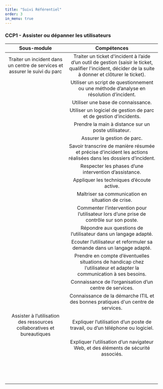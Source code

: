```yaml
---
title: "Suivi Référentiel"
order: 3
in_menu: true
---
```

### CCP1 - Assister ou dépanner les utilisateurs

| Sous-module | Compétences |
|:-------------:|:------------:|
| Traiter un incident dans un centre de services et assurer le suivi du parc | Traiter un ticket d'incident à l’aide d’un outil de gestion (saisir le ticket, qualifier l'incident, décider de la suite à donner et clôturer le ticket). 
| | Utiliser un script de questionnement ou une méthode d’analyse en résolution d’incident. |
| | Utiliser une base de connaissance. |
| | Utiliser un logiciel de gestion de parc et de gestion d’incidents. |
| | Prendre la main à distance sur un poste utilisateur. |
| | Assurer la gestion de parc. |
| | Savoir transcrire de manière résumée et précise d’incident les actions réalisées dans les dossiers d’incident.  |
| | Respecter les phases d’une intervention d’assistance. |
| | Appliquer les techniques d’écoute active. |
| | Maîtriser sa communication en situation de crise. |
| | Commenter l’intervention pour l’utilisateur lors d’une prise de contrôle sur son poste. |
| | Répondre aux questions de l’utilisateur dans un langage adapté. |
| | Ecouter l’utilisateur et reformuler sa demande dans un langage adapté. |
| | Prendre en compte d’éventuelles situations de handicap chez l’utilisateur et adapter la communication à ses besoins.  |
| | Connaissance de l’organisation d’un centre de services. |
| | Connaissance de la démarche ITIL et des bonnes pratiques d'un centre de services. |
| Assister à l’utilisation des ressources collaboratives et bureautiques | Expliquer l’utilisation d’un poste de travail, ou d’un téléphone ou logiciel. |
| | Expliquer l’utilisation d’un navigateur Web, et des éléments de sécurité associés. |
| |  |
| |  |
| |  |
| |  |
| |  |
| |  |
| |  |
| |  |
| |  |
| |  |
| |  |
| |  |
| |  |
| |  | 